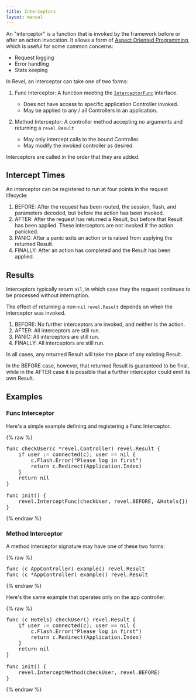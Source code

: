 ```yaml
---
title: Interceptors
layout: manual
---
```


An "interceptor" is a function that is invoked by the framework before or after an action invocation.  It allows a form of
[Aspect Oriented Programming](http://en.wikipedia.org/wiki/Aspect-oriented_programming),
which is useful for some common concerns:
* Request logging
* Error handling
* Stats keeping

In Revel, an interceptor can take one of two forms:

1. Func Interceptor: A function meeting the
   [`InterceptorFunc`](../docs/godoc/intercept.html#InterceptorFunc) interface.
	* Does not have access to specific application Controller invoked.
	* May be applied to any / all Controllers in an application.

2. Method Interceptor: A controller method accepting no arguments and returning a `revel.Result`
	* May only intercept calls to the bound Controller.
	* May modify the invoked controller as desired.

Interceptors are called in the order that they are added.

## Intercept Times

An interceptor can be registered to run at four points in the request lifecycle:

1. BEFORE: After the request has been routed, the session, flash, and parameters decoded, but before the action has been invoked.
2. AFTER: After the request has returned a Result, but before that Result has been applied.  These interceptors are not invoked if the action panicked.
3. PANIC: After a panic exits an action or is raised from applying the returned Result.
4. FINALLY: After an action has completed and the Result has been applied.

## Results

Interceptors typically return `nil`, in which case they the request continues to
be processed without interruption.

The effect of returning a non-`nil` `revel.Result` depends on when the interceptor
was invoked.

1. BEFORE:  No further interceptors are invoked, and neither is the action.
2. AFTER: All interceptors are still run.
3. PANIC: All interceptors are still run.
4. FINALLY: All interceptors are still run.

In all cases, any returned Result will take the place of any existing Result.

In the BEFORE case, however, that returned Result is guaranteed to be final,
while in the AFTER case it is possible that a further interceptor could emit its
own Result.

## Examples

### Func Interceptor

Here's a simple example defining and registering a Func Interceptor.

{% raw %}
<pre class="prettyprint lang-go">
func checkUser(c *revel.Controller) revel.Result {
	if user := connected(c); user == nil {
		c.Flash.Error("Please log in first")
		return c.Redirect(Application.Index)
	}
	return nil
}

func init() {
	revel.InterceptFunc(checkUser, revel.BEFORE, &Hotels{})
}
</pre>
{% endraw %}

### Method Interceptor

A method interceptor signature may have one of these two forms:

{% raw %}
<pre class="prettyprint lang-go">
func (c AppController) example() revel.Result
func (c *AppController) example() revel.Result
</pre>
{% endraw %}

Here's the same example that operates only on the app controller.

{% raw %}
<pre class="prettyprint lang-go">
func (c Hotels) checkUser() revel.Result {
	if user := connected(c); user == nil {
		c.Flash.Error("Please log in first")
		return c.Redirect(Application.Index)
	}
	return nil
}

func init() {
	revel.InterceptMethod(checkUser, revel.BEFORE)
}
</pre>
{% endraw %}
